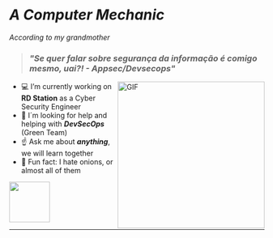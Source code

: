 

# ***A Computer Mechanic*** 

_According to my grandmother_ 

> ### _"Se quer falar sobre segurança da informação é comigo mesmo, uai?! - Appsec/Devsecops"_


<img align ="right" alt="GIF" src="https://media.giphy.com/media/uWcNWtfqzySDYqkORw/giphy.gif" width="290px" /> 

- :computer: I’m currently working on **RD Station** as a Cyber Security Engineer  
- :eyes: I´m looking for help and helping with ***DevSecOps*** (Green Team)
- :point_up: Ask me about ***anything***, we will learn together
- :onion: Fun fact: I hate onions, or almost all of them


<a href="https://www.linkedin.com/in/nataliafavareto/">
    <img src="https://img.shields.io/badge/Natalia-Favareto?style=for-the-badge&logo=linkedin&color=blue" href="" width="80px">
</a> 

---
